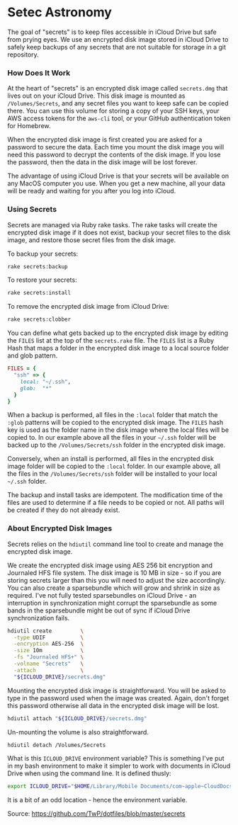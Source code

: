 # Setec Astronomy

The goal of "secrets" is to keep files accessible in iCloud Drive but safe from
prying eyes. We use an encrypted disk image stored in iCloud Drive to safely
keep backups of any secrets that are not suitable for storage in a git
repository.

### How Does It Work

At the heart of "secrets" is an encrypted disk image called `secrets.dmg` that
lives out on your iCloud Drive. This disk image is mounted as `/Volumes/Secrets`,
and any secret files you want to keep safe can be copied there. You can use this
volume for storing a copy of your SSH keys, your AWS access tokens for the
`aws-cli` tool, or your GitHub authentication token for Homebrew.

When the encrypted disk image is first created you are asked for a password to
secure the data. Each time you mount the disk image you will need this password
to decrypt the contents of the disk image. If you lose the password, then the
data in the disk image will be lost forever.

The advantage of using iCloud Drive is that your secrets will be available on
any MacOS computer you use. When you get a new machine, all your data will be
ready and waiting for you after you log into iCloud.

### Using Secrets

Secrets are managed via Ruby rake tasks. The rake tasks will create the
encrypted disk image if it does not exist, backup your secret files to the disk
image, and restore those secret files from the disk image.

To backup your secrets:

```sh
rake secrets:backup
```

To restore your secrets:

```sh
rake secrets:install
```

To remove the encrypted disk image from iCloud Drive:

```sh
rake secrets:clobber
```

You can define what gets backed up to the encrypted disk image by editing the
`FILES` list at the top of the `secrets.rake` file. The `FILES` list is a Ruby
Hash that maps a folder in the encrypted disk image to a local source folder and glob
pattern.

```ruby
FILES = {
  "ssh" => {
    local: "~/.ssh",
    glob:  "*"
  }
}
```

When a backup is performed, all files in the `:local` folder that match the
`:glob` patterns will be copied to the encrypted disk image. The `FILES` hash
key is used as the folder name in the disk image where the local files will be
copied to. In our example above all the files in your `~/.ssh` folder will be
backed up to the `/Volumes/Secrets/ssh` folder in the encrypted disk image.

Conversely, when an install is performed, all files in the encrypted disk image
folder will be copied to the `:local` folder. In our example above, all the
files in the `/Volumes/Secrets/ssh` folder will be installed to your local
`~/.ssh` folder.

The backup and install tasks are idempotent. The modification time of the files
are used to determine if a file needs to be copied or not. All paths will be
created if they do not already exist.

### About Encrypted Disk Images

Secrets relies on the `hdiutil` command line tool to create and manage the
encrypted disk image.

We create the encrypted disk image using AES 256 bit encryption and Journaled
HFS file system. The disk image is 10 MB in size - so if you are storing secrets
larger than this you will need to adjust the size accordingly. You can also
create a sparsebundle which will grow and shrink in size as required. I've not
fully tested sparsebundles on iCloud Drive - an interruption in synchronization
might corrupt the sparsebundle as some bands in the sparsebundle might be out of
sync if iCloud Drive synchronization fails.

```sh
hdiutil create         \
  -type UDIF           \
  -encryption AES-256  \
  -size 10m            \
  -fs "Journaled HFS+" \
  -volname "Secrets"   \
  -attach              \
  "${ICLOUD_DRIVE}/secrets.dmg"
```

Mounting the encrypted disk image is straightforward. You will be asked to type
in the password used when the image was created. Again, don't forget this
password otherwise all data in the encrypted disk image will be lost.

```sh
hdiutil attach "${ICLOUD_DRIVE}/secrets.dmg"
```

Un-mounting the volume is also straightforward.

```sh
hdiutil detach /Volumes/Secrets
```

What is this `ICLOUD_DRIVE` environment variable? This is something I've put in
my bash environment to make it simpler to work with documents in iCloud Drive
when using the command line. It is defined thusly:

```sh
export ICLOUD_DRIVE="$HOME/Library/Mobile Documents/com~apple~CloudDocs"
```

It is a bit of an odd location - hence the environment variable.

Source: https://github.com/TwP/dotfiles/blob/master/secrets
